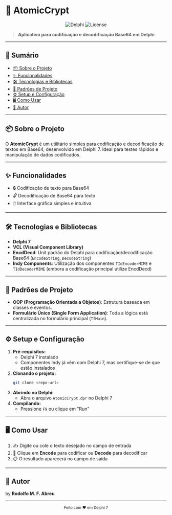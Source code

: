 # 🚀 AtomicCrypt

<p align="center">
  <img src="https://img.shields.io/badge/Delphi-7.0-blue?logo=delphi" alt="Delphi"/>
  <img src="https://img.shields.io/badge/license-unknown-lightgrey" alt="License"/>
</p>

> **Aplicativo para codificação e decodificação Base64 em Delphi**

---

## 📑 Sumário
- [📦 Sobre o Projeto](#-sobre-o-projeto)
- [✨ Funcionalidades](#-funcionalidades)
- [🛠️ Tecnologias e Bibliotecas](#-tecnologias-e-bibliotecas)
- [📐 Padrões de Projeto](#-padrões-de-projeto)
- [⚙️ Setup e Configuração](#-setup-e-configuração)
- [🖥️ Como Usar](#-como-usar)
- [👤 Autor](#-autor)

---

## 📦 Sobre o Projeto
O **AtomicCrypt** é um utilitário simples para codificação e decodificação de textos em Base64, desenvolvido em Delphi 7. Ideal para testes rápidos e manipulação de dados codificados.

---

## ✨ Funcionalidades
- 🔒 Codificação de texto para Base64
- 🔓 Decodificação de Base64 para texto
- 🖱️ Interface gráfica simples e intuitiva

---

## 🛠️ Tecnologias e Bibliotecas
- **Delphi 7**
- **VCL (Visual Component Library)**
- **EncdDecd**: Unit padrão do Delphi para codificação/decodificação Base64 (`EncodeString`, `DecodeString`)
- **Indy Components**: Utilização dos componentes `TIdEncoderMIME` e `TIdDecoderMIME` (embora a codificação principal utilize EncdDecd)

---

## 📐 Padrões de Projeto
- **OOP (Programação Orientada a Objetos)**: Estrutura baseada em classes e eventos.
- **Formulário Único (Single Form Application)**: Toda a lógica está centralizada no formulário principal (`TfMain`).

---

## ⚙️ Setup e Configuração
1. **Pré-requisitos:**
   - Delphi 7 instalado
   - Componentes Indy já vêm com Delphi 7, mas certifique-se de que estão instalados
2. **Clonando o projeto:**
   ```bash
   git clone <repo-url>
   ```
3. **Abrindo no Delphi:**
   - Abra o arquivo `AtomicCrypt.dpr` no Delphi 7
4. **Compilando:**
   - Pressione `F9` ou clique em "Run"

---

## 🖥️ Como Usar
1. ✍️ Digite ou cole o texto desejado no campo de entrada
2. 🔄 Clique em **Encode** para codificar ou **Decode** para decodificar
3. 📋 O resultado aparecerá no campo de saída

---

## 👤 Autor
by **Rodolfo M. F. Abreu**

---

<p align="center">
  <sub>Feito com ❤️ em Delphi 7</sub>
</p>